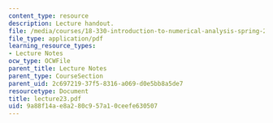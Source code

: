 ```yaml
---
content_type: resource
description: Lecture handout.
file: /media/courses/18-330-introduction-to-numerical-analysis-spring-2004/9a88f14ae8a280c957a10ceefe630507_lecture23.pdf
file_type: application/pdf
learning_resource_types:
- Lecture Notes
ocw_type: OCWFile
parent_title: Lecture Notes
parent_type: CourseSection
parent_uid: 2c697219-37f5-8316-a069-d0e5bb8a5de7
resourcetype: Document
title: lecture23.pdf
uid: 9a88f14a-e8a2-80c9-57a1-0ceefe630507
---
```

